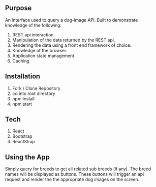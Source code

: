 ## Purpose
An interface used to query a dog-image API. Built to demonstrate knowledge
of the following:  

1. REST api interaction.  
2. Manipulation of the data returned by the REST api.  
3. Rendering the data using a front end framework of choice.  
4. Knowledge of the browser.  
5. Application state management.  
6. Caching.  

## Installation

1. Fork / Clone Repository  
2. cd into root directory  
3. npm install  
4. npm start  

## Tech

1. React  
2. Bootstrap  
3. ReactStrap 

## Using the App
Simply query for breeds to get all related sub breeds (if any). The breed
names will be displayed as buttons. These buttons will trigger an api request
and render the the appropriate dog images on the screen.
